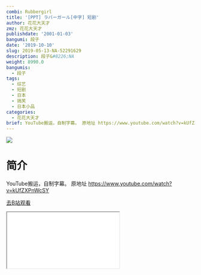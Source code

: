 ```yaml
---
combi: Rubbergirl
title: '[PPT] ラバーガール[中字] 短剧'
author: 花花大天才
zmz: 花花大天才
publishdate: '2001-01-03'
bangumi: 段子
date: '2019-10-10'
slug: 2019-05-13-NA-52291629
description: 段子&#8226;NA
weight: 8990.0
bangumis:
  - 段子
tags:
  - 综艺
  - 短剧
  - 日本
  - 搞笑
  - 日本小品
categories:
  - 花花大天才
brief: YouTube搬运，自制字幕。 原地址 https://www.youtube.com/watch?v=kUfZXPnWcSY
---
```

![](https://raw.githubusercontent.com/tcgriffith/owaraisite/master/static/tmpimg/4130ba9c367188a950d13782bb6eb10cb2373832.jpg.480.jpg)
# 简介  
YouTube搬运，自制字幕。
原地址 https://www.youtube.com/watch?v=kUfZXPnWcSY  

[去B站观看](https://www.bilibili.com/video/av52291629/)
<div class ="resp-container"><iframe class="testiframe" src="//player.bilibili.com/player.html?aid=52291629"", scrolling="no", allowfullscreen="true" > </iframe></div> 

